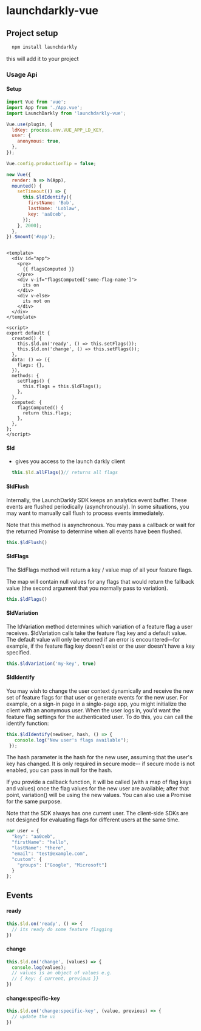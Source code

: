 # launchdarkly-vue

## Project setup
```javascript
  npm install launchdarkly
```

this will add it to your project

### Usage Api

#### Setup
```javascript
import Vue from 'vue';
import App from './App.vue';
import LaunchDarkly from 'launchdarkly-vue';

Vue.use(plugin, {
  ldKey: process.env.VUE_APP_LD_KEY,
  user: {
    anonymous: true,
  },
});

Vue.config.productionTip = false;

new Vue({
  render: h => h(App),
  mounted() {
    setTimeout(() => {
      this.$ldIdentify({
        firstName: 'Bob',
        lastName: 'Loblaw',
        key: 'aa0ceb',
      });
    }, 2000);
  },
}).$mount('#app');

```

```vue

<template>
  <div id="app">
    <pre>
      {{ flagsComputed }}
    </pre>
    <div v-if="flagsComputed['some-flag-name']">
      its on
    </div>
    <div v-else>
      its not on
    </div>
  </div>
</template>

<script>
export default {
  created() {
    this.$ld.on('ready', () => this.setFlags());
    this.$ld.on('change', () => this.setFlags());
  },
  data: () => ({
    flags: {},
  }),
  methods: {
    setFlags() {
      this.flags = this.$ldFlags();
    },
  },
  computed: {
    flagsComputed() {
      return this.flags;
    },
  },
};
</script>

```

#### $ld
- gives you access to the launch darkly client
```javascript
  this.$ld.allFlags()// returns all flags
```

#### $ldFlush
Internally, the LaunchDarkly SDK keeps an analytics event buffer. These events are flushed periodically (asynchronously). In some situations, you may want to manually call flush to process events immediately.

Note that this method is asynchronous. You may pass a callback or wait for the returned Promise to determine when all events have been flushed.
```javascript
this.$ldFlush()
```
#### $ldFlags
The $ldFlags method will return a key / value map of all your feature flags.

The map will contain null values for any flags that would return the fallback value (the second argument that you normally pass to variation).
```javascript
this.$ldFlags()
```
#### $ldVariation

The ldVariation method determines which variation of a feature flag a user receives.
$ldVariation calls take the feature flag key and a default value.
The default value will only be returned if an error is encountered—for example, if the feature flag key doesn't exist or the user doesn't have a key specified.
```javascript
this.$ldVariation('my-key', true)
```

#### $ldIdentify
You may wish to change the user context dynamically and receive the new set of feature flags for that user or generate events for the new user. For example, on a sign-in page in a single-page app, you might initialize the client with an anonymous user. When the user logs in, you'd want the feature flag settings for the authenticated user. To do this, you can call the identify function:
```javascript
this.$ldIdentify(newUser, hash, () => {
   console.log("New user's flags available");
 });
```
The hash parameter is the hash for the new user, assuming that the user's key has changed. It is only required in secure mode-- if secure mode is not enabled, you can pass in null for the hash.

If you provide a callback function, it will be called (with a map of flag keys and values) once the flag values for the new user are available; after that point, variation() will be using the new values. You can also use a Promise for the same purpose.

Note that the SDK always has one current user. The client-side SDKs are not designed for evaluating flags for different users at the same time.
```javascript
var user = {
  "key": "aa0ceb",
  "firstName": "hello",
  "lastName": "there",
  "email": "test@example.com",
  "custom": {
    "groups": ["Google", "Microsoft"]
  }
};
```


## Events

#### ready
```javascript
this.$ld.on('ready', () => {
  // its ready do some feature flagging
})
```

#### change
```javascript
this.$ld.on('change', (values) => {
  console.log(values);
  // values is an object of values e.g. 
  // { key: { current, previous }}
})
```

#### change:specific-key
```javascript
this.$ld.on('change:specific-key', (value, previous) => {
  // update the ui
})
```
